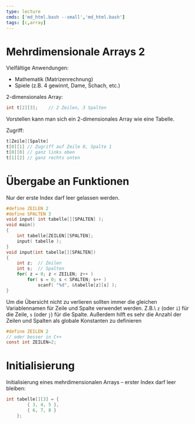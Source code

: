 ```yaml
---
type: lecture
cmds: ['md_html.bash --small','md_html.bash']
tags: [c,array]
---
```




# Mehrdimensionale Arrays 2



Vielfältige Anwendungen:

- Mathematik (Matrizenrechnung)
- Spiele (z.B. 4 gewinnt, Dame, Schach, etc.)

2-dimensionales Array:

```c
int t[2][3];	// 2 Zeilen, 3 Spalten
```

Vorstellen kann man sich ein 2-dimensionales Array wie eine Tabelle.

Zugriff:

```c
t[Zeile][Spalte]
t[0][1] // Zugriff auf Zeile 0, Spalte 1
t[0][0] // ganz links oben
t[1][2] // ganz rechts unten
```




# Übergabe an Funktionen

Nur der erste Index darf leer gelassen werden.

```c
#define ZEILEN 2
#define SPALTEN 3
void input( int tabelle[][SPALTEN] );
void main()
{
	int tabelle[ZEILEN][SPALTEN];
	input( tabelle ); 
}
void input(int tabelle[][SPALTEN]) 
{
	int z;	// Zeilen
	int s;	// Spalten
	for( z = 0; z < ZEILEN; z++ ) 
		for( s = 0; s < SPALTEN; s++ ) 
			scanf( "%d", &tabelle[z][s] );
}
```



Um die Übersicht nicht zu verlieren sollten immer die gleichen Variablennamen für Zeile und Spalte verwendet werden. Z.B.\ `z` (oder `i`) für die Zeile, `s` (oder `j`) für die Spalte.
Außerdem hilft es sehr die Anzahl der Zeilen und Spalten als globale Konstanten zu definieren

```c
#define ZEILEN 2 
// oder besser in C++
const int ZEILEN=2;
```



# Initialisierung

Initialisierung eines mehrdimensionalen Arrays – erster Index darf leer bleiben:

```c
int tabelle[][3] = {
		{ 3, 4, 5 }, 
		{ 6, 7, 8 }
    };
```

